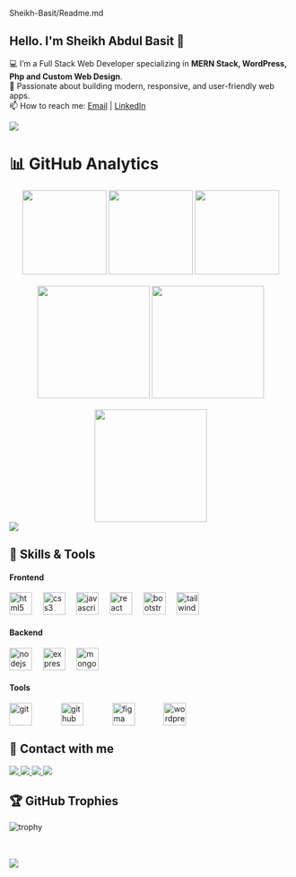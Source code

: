 Sheikh-Basit/Readme.md
## Hello. I'm Sheikh Abdul Basit 👋

💻 I’m a Full Stack Web Developer specializing in **MERN Stack, WordPress, Php and Custom Web Design**.  
🚀 Passionate about building modern, responsive, and user-friendly web apps.    
📫 How to reach me: [Email](mailto:shabdulbasit64@gmail.com) | [LinkedIn](https://www.linkedin.com/in/sheikh-abdul-basit-82b594302/)  

<!-- horizontal line -->
<img src="https://user-images.githubusercontent.com/73097560/115834477-dbab4500-a447-11eb-908a-139a6edaec5c.gif">

# 📊 GitHub Analytics

<div align="center">

  <!-- GitHub Stats + Contributions + Streak -->
  <div>
    <img src="https://github-readme-stats.vercel.app/api?username=Sheikh-Basit&show_icons=true&theme=radical&count_private=true" height="150"/>
    <img src="https://github-profile-summary-cards.vercel.app/api/cards/productive-time?username=Sheikh-Basit&theme=radical" height="150"/>
    <img src="https://streak-stats.demolab.com?user=Sheikh-Basit&theme=radical" height="150"/>
  </div>

  <br/>

  <!-- Languages by Commit & Repo -->
  <div>
    <img src="https://github-profile-summary-cards.vercel.app/api/cards/most-commit-language?username=Sheikh-Basit&theme=radical" height="200"/>
    <img src="https://github-profile-summary-cards.vercel.app/api/cards/repos-per-language?username=Sheikh-Basit&theme=radical" height="200"/>
  </div>

  <br/>

  <!-- Most Used Languages -->
  <div>
    <img src="https://github-readme-stats.vercel.app/api/top-langs/?username=Sheikh-Basit&layout=compact&theme=radical" height="200"/>
    
  </div>
 

</div>

<!-- horizontal line -->
<img src="https://user-images.githubusercontent.com/73097560/115834477-dbab4500-a447-11eb-908a-139a6edaec5c.gif">

## 🚀 Skills & Tools
<!-- Frontend -->
<h4>Frontend</h4>
<p >
  <img src="https://cdn.jsdelivr.net/gh/devicons/devicon/icons/html5/html5-original.svg" height="40" alt="html5" /> &nbsp;&nbsp;&nbsp;
  <img src="https://cdn.jsdelivr.net/gh/devicons/devicon/icons/css3/css3-original.svg" height="40" alt="css3" /> &nbsp;&nbsp;&nbsp;
  <img src="https://cdn.jsdelivr.net/gh/devicons/devicon/icons/javascript/javascript-original.svg" height="40" alt="javascript" /> &nbsp;&nbsp;&nbsp;
  <img src="https://cdn.jsdelivr.net/gh/devicons/devicon/icons/react/react-original.svg" height="40" alt="react" /> &nbsp;&nbsp;&nbsp;
  <img src="https://cdn.jsdelivr.net/gh/devicons/devicon/icons/bootstrap/bootstrap-original.svg" height="40" alt="bootstrap" /> &nbsp;&nbsp;&nbsp;
  <img src="https://cdn.jsdelivr.net/gh/devicons/devicon/icons/tailwindcss/tailwindcss-original.svg" height="40" alt="tailwindcss" /> &nbsp;&nbsp;&nbsp;
</p>

<!-- Backend -->
<h4>Backend</h4>  
<p> 
  <img src="https://cdn.jsdelivr.net/gh/devicons/devicon/icons/nodejs/nodejs-original.svg" height="40" alt="nodejs" /> &nbsp;&nbsp;&nbsp;
  <img src="https://cdn.jsdelivr.net/gh/devicons/devicon/icons/express/express-original.svg" height="40" alt="express" /> &nbsp;&nbsp;&nbsp;
  <img src="https://cdn.jsdelivr.net/gh/devicons/devicon/icons/mongodb/mongodb-original.svg" height="40" alt="mongodb" /> &nbsp;&nbsp;&nbsp;
</p>

<!-- Tools -->
<h4>Tools</h4>  
<p style="display:flex; gap:20px"> 
  <img src="https://cdn.jsdelivr.net/gh/devicons/devicon/icons/git/git-original.svg" height="40" alt="git" /> &nbsp;&nbsp;&nbsp;
  <img src="https://cdn.jsdelivr.net/gh/devicons/devicon/icons/github/github-original.svg" height="40" alt="github" /> &nbsp;&nbsp;&nbsp;
  <img src="https://cdn.jsdelivr.net/gh/devicons/devicon/icons/figma/figma-original.svg" height="40" alt="figma" /> &nbsp;&nbsp;&nbsp;
  <img src="https://cdn.jsdelivr.net/gh/devicons/devicon/icons/wordpress/wordpress-original.svg" height="40" alt="wordpress" /> &nbsp;&nbsp;&nbsp;
</p>


## 💬 Contact with me 

<p align="left">
  <!-- Gmail -->
  <a href="mailto:shabdulbasit64@gmail.com">
    <img src="https://img.shields.io/badge/Gmail-D14836?style=for-the-badge&logo=gmail&logoColor=white" />
  </a>

  <!-- WhatsApp -->
  <a href="https://wa.me/+923135739864">
    <img src="https://img.shields.io/badge/WhatsApp-25D366?style=for-the-badge&logo=whatsapp&logoColor=white" />
  </a>

  <!-- Instagram -->
  <a href="https://www.instagram.com/sheikhbasit864/?utm_source=qr&igsh=OHpmNmN6aHpmbHRx#">
    <img src="https://img.shields.io/badge/Instagram-E4405F?style=for-the-badge&logo=instagram&logoColor=white" />
  </a>

  <!-- LinkedIn -->
  <a href="https://www.linkedin.com/in/sheikh-abdul-basit-82b594302/">
    <img src="https://img.shields.io/badge/LinkedIn-0077B5?style=for-the-badge&logo=linkedin&logoColor=white" />
  </a>
</p>


## 🏆 GitHub Trophies
![trophy](https://github-profile-trophy.vercel.app/?username=Sheikh-Basit&theme=radical&no-frame=true&no-bg=true&margin-w=10)

<br>
<br>

<!-- horizontal line -->
<img src="https://user-images.githubusercontent.com/73097560/115834477-dbab4500-a447-11eb-908a-139a6edaec5c.gif">


